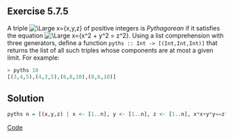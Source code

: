 ## Exercise 5.7.5

A triple ![\Large x={x,y,z}](https://latex.codecogs.com/svg.image?(x,y,z)) of positive integers is *Pythagorean* if it satisfies the equation ![\Large x={x^2 + y^2 = z^2}](https://latex.codecogs.com/svg.image?x%5E2%20&plus;%20y%5E2%20=%20z%5E2). Using a list comprehension with three generators, define a function `pyths :: Int -> [(Int,Int,Int)]` that returns the list of all such triples whose components are at most a given limit. For example:
```haskell
> pyths 10
[(3,4,5),(4,3,5),(6,8,10),(8,6,10)]
```

## Solution

```haskell
pyths n = [(x,y,z) | x <- [1..n], y <- [1..n], z <- [1..n], x*x+y*y==z*z]
```
[Code](../../src/ch-05/5-7.hs#L15)

